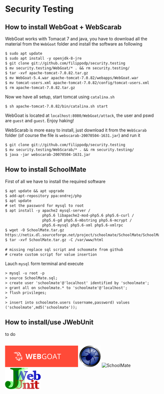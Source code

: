 # Security Testing
## How to install WebGoat + WebScarab
WebGoat works with Tomacat 7 and java, you have to download all the material from the `WebGoat` folder and install the software as following
```
$ sudo apt update
$ sudo apt install -y openjdk-8-jre
$ git clone git://github.com/filippodp/security.testing
$ mv security.testing/WebGoat/* . && rm security.testing/
$ tar -xvf apache-tomcat-7.0.82.tar.gz
$ mv WebGoat-5.4.war apache-tomcat-7.0.82/webapps/WebGoat.war
$ mv tomcat-users.xml apache-tomcat-7.0.82/config/tomcat-users.xml
$ rm apache-tomcat-7.0.82.tar.gz
```
Now we have all setup, start tomcat using `catalina.sh`
```
$ sh apache-tomcat-7.0.82/bin/catalina.sh start
```
WebGoat is located at `localhost:8080/WebGoat/attack`, the user and pswd are `guest` and `guest`. Enjoy haking!

WebScarab is more easy to install, just download it from the `WebScarab` folder (of course the file is `webscarab-20070504-1631.jar`) and run it
```
$ git clone git://github.com/filippodp/security.testing
$ mv security.testing/WebScarab/* . && rm security.testing/
$ java -jar webscarab-20070504-1631.jar
```
## How to install SchoolMate
First of all we have to install the required software
```
$ apt update && apt upgrade
$ add-apt-repository ppa:ondrej/php
$ apt update
# set the password for mysql to root
$ apt install -y apache2 mysql-server /
                 php5.6 libapache2-mod-php5.6 php5.6-curl /
                 php5.6-gd php5.6-mbstring php5.6-mcrypt /
                 php5.6-mysql php5.6-xml php5.6-xmlrpc
$ wget -O SchoolMate.tar.gz https://netix.dl.sourceforge.net/project/schoolmate/SchoolMate/SchoolMate%20V1.5.4/SchoolMate_v1.5.4.tar.gz
$ tar -xvf SchoolMate.tar.gz -C /var/www/html

# missing replace sql script and schoomate from github
# create custom script for value insertion
```
Lauch `mysql` form terminal and execute
```
> mysql -u root -p
> source SchoolMate.sql;
> create user 'schoolmate'@'localhost' identified by 'schoolmate';
> grant all on schoolmate.* to 'schoolmate'@'localhost';
> flush privileges;
>
> insert into schoolmate.users (username,password) values ('schoolmate',md5('schoolmate'));
```

## How to install/use JWebUnit
to do

##
<img src="https://github.com/filippodp/security.testing/blob/master/images/webgoat_logo.png" alt="WebGoat" height="70">   <img src="https://github.com/filippodp/security.testing/blob/master/images/webscarab_logo.png" alt="WebScarab" height="70">   <img src="https://github.com/filippodp/security.testing/blob/master/images/schoolmate_logo.png" alt="SchoolMate" height="70">   <img src="https://github.com/filippodp/security.testing/blob/master/images/jwebunit_logo.png" alt="JWebUnit" height="70">

